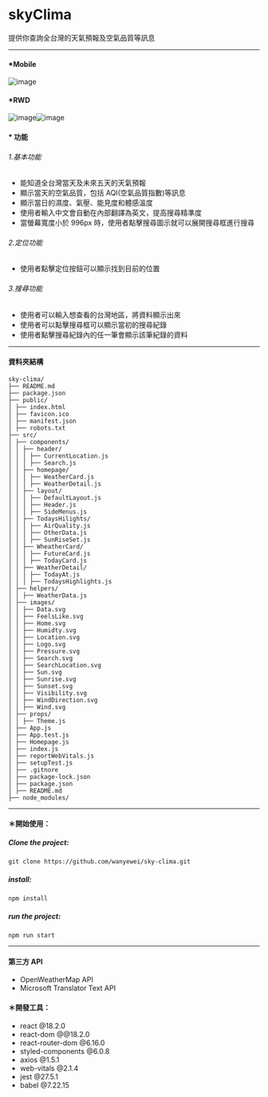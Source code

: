 # skyClima

提供你查詢全台灣的天氣預報及空氣品質等訊息

---

#### \*Mobile

![image](https://github.com/wanyewei/sky-clima/assets/122330163/b8191344-a947-4058-96c4-83a993ef0718)

#### \*RWD

![image](https://github.com/wanyewei/sky-clima/assets/122330163/b3fd1c64-dae7-4042-88e2-031e966f235a)![image](https://github.com/wanyewei/sky-clima/assets/122330163/994b4efa-09a9-41a3-8db0-7092e78127fd)

#### \* 功能

###### 1.基本功能

- 能知道全台灣當天及未來五天的天氣預報
- 顯示當天的空氣品質，包括 AQI(空氣品質指數)等訊息
- 顯示當日的濕度、氣壓、能見度和體感溫度
- 使用者輸入中文會自動在內部翻譯為英文，提高搜尋精準度
- 當螢幕寬度小於 996px 時，使用者點擊搜尋圖示就可以展開搜尋框進行搜尋

###### 2.定位功能

- 使用者點擊定位按鈕可以顯示找到目前的位置

###### 3.搜尋功能

- 使用者可以輸入想查看的台灣地區，將資料顯示出來
- 使用者可以點擊搜尋框可以顯示當初的搜尋紀錄
- 使用者點擊搜尋紀錄內的任一筆會顯示該筆紀錄的資料

---

#### 資料夾結構

```
sky-clima/
├── README.md
├── package.json
├── public/
│ ├── index.html
│ ├── favicon.ico
│ ├── manifest.json
│ ├── robots.txt
├── src/
│ ├── components/
│ │ ├── header/
│ │ │ ├── CurrentLocation.js
│ │ │ ├── Search.js
│ │ ├── homepage/
│ │ │ ├── WeatherCard.js
│ │ │ ├── WeatherDetail.js
│ │ ├── layout/
│ │ │ ├── DefaultLayout.js
│ │ │ ├── Header.js
│ │ │ ├── SideMenus.js
│ │ ├── TodaysHilights/
│ │ │ ├── AirQuality.js
│ │ │ ├── OtherData.js
│ │ │ ├── SunRiseSet.js
│ │ ├── WheatherCard/
│ │ │ ├── FutureCard.js
│ │ │ ├── TodayCard.js
│ │ ├── WeatherDetail/
│ │ │ ├── TodayAt.js
│ │ │ ├── TodaysHighlights.js
│ ├── helpers/
│ │ ├── WeatherData.js
│ ├── images/
│ │ ├── Data.svg
│ │ ├── FeelsLike.svg
│ │ ├── Home.svg
│ │ ├── Humidty.svg
│ │ ├── Location.svg
│ │ ├── Logo.svg
│ │ ├── Pressure.svg
│ │ ├── Search.svg
│ │ ├── SearchLocation.svg
│ │ ├── Sun.svg
│ │ ├── Sunrise.svg
│ │ ├── Sunset.svg
│ │ ├── Visibility.svg
│ │ ├── WindDirection.svg
│ │ ├── Wind.svg
│ ├── props/
│ │ ├── Theme.js
│ ├── App.js
│ ├── App.test.js
│ ├── Homepage.js
│ ├── index.js
│ ├── reportWebVitals.js
│ ├── setupTest.js
│ ├── .gitnore
│ ├── package-lock.json
│ ├── package.json
│ ├── README.md
├── node_modules/
```

---

#### ＊開始使用：

##### Clone the project:

    git clone https://github.com/wanyewei/sky-clima.git

##### install:

    npm install

##### run the project:

    npm run start

---

#### 第三方 API

- OpenWeatherMap API
- Microsoft Translator Text API

#### ＊開發工具：

- react @18.2.0
- react-dom @@18.2.0
- react-router-dom @6.16.0
- styled-components @6.0.8
- axios @1.5.1
- web-vitals @2.1.4
- jest @27.5.1
- babel @7.22.15
